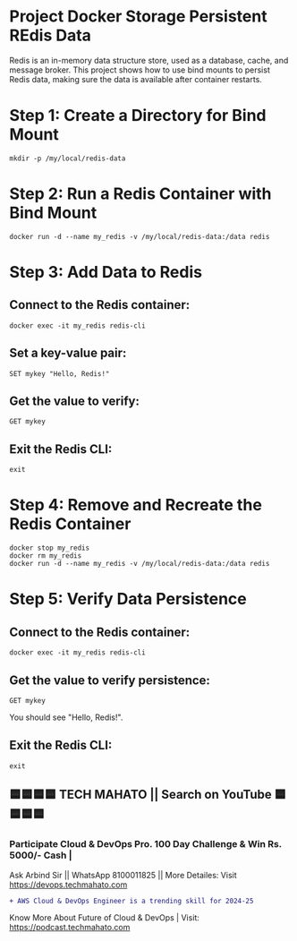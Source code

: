# Project Docker Storage Persistent REdis Data
Redis is an in-memory data structure store, used as a database, cache, and message broker. This project shows how to use bind mounts to persist Redis data, making sure the data is available after container restarts.

# Step 1: Create a Directory for Bind Mount
    mkdir -p /my/local/redis-data

# Step 2: Run a Redis Container with Bind Mount
    docker run -d --name my_redis -v /my/local/redis-data:/data redis

# Step 3: Add Data to Redis
## Connect to the Redis container:
    docker exec -it my_redis redis-cli

## Set a key-value pair:
    SET mykey "Hello, Redis!"

## Get the value to verify:
    GET mykey

## Exit the Redis CLI:
    exit


# Step 4: Remove and Recreate the Redis Container
    docker stop my_redis
    docker rm my_redis
    docker run -d --name my_redis -v /my/local/redis-data:/data redis

# Step 5: Verify Data Persistence
## Connect to the Redis container:
    docker exec -it my_redis redis-cli

## Get the value to verify persistence:
    GET mykey

You should see "Hello, Redis!".

## Exit the Redis CLI:
    exit

## 🟦🟦🟦🟦 TECH MAHATO || Search on YouTube 🟦🟦🟦🟦
### Participate Cloud & DevOps Pro. 100 Day Challenge & Win Rs. 5000/- Cash |
Ask Arbind Sir || WhatsApp 8100011825 || More Detailes: Visit https://devops.techmahato.com


```diff
+ AWS Cloud & DevOps Engineer is a trending skill for 2024-25 
```
Know More About Future of Cloud & DevOps | Visit: https://podcast.techmahato.com